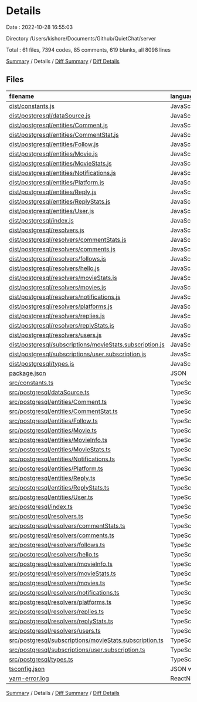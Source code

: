 # Details

Date : 2022-10-28 16:55:03

Directory /Users/kishore/Documents/Github/QuietChat/server

Total : 61 files,  7394 codes, 85 comments, 619 blanks, all 8098 lines

[Summary](results.md) / Details / [Diff Summary](diff.md) / [Diff Details](diff-details.md)

## Files
| filename | language | code | comment | blank | total |
| :--- | :--- | ---: | ---: | ---: | ---: |
| [dist/constants.js](/dist/constants.js) | JavaScript | 11 | 1 | 0 | 12 |
| [dist/postgresql/dataSource.js](/dist/postgresql/dataSource.js) | JavaScript | 43 | 2 | 0 | 45 |
| [dist/postgresql/entities/Comment.js](/dist/postgresql/entities/Comment.js) | JavaScript | 96 | 1 | 0 | 97 |
| [dist/postgresql/entities/CommentStat.js](/dist/postgresql/entities/CommentStat.js) | JavaScript | 76 | 1 | 0 | 77 |
| [dist/postgresql/entities/Follow.js](/dist/postgresql/entities/Follow.js) | JavaScript | 55 | 1 | 0 | 56 |
| [dist/postgresql/entities/Movie.js](/dist/postgresql/entities/Movie.js) | JavaScript | 96 | 1 | 0 | 97 |
| [dist/postgresql/entities/MovieStats.js](/dist/postgresql/entities/MovieStats.js) | JavaScript | 66 | 1 | 0 | 67 |
| [dist/postgresql/entities/Notifications.js](/dist/postgresql/entities/Notifications.js) | JavaScript | 71 | 1 | 0 | 72 |
| [dist/postgresql/entities/Platform.js](/dist/postgresql/entities/Platform.js) | JavaScript | 65 | 1 | 0 | 66 |
| [dist/postgresql/entities/Reply.js](/dist/postgresql/entities/Reply.js) | JavaScript | 106 | 1 | 0 | 107 |
| [dist/postgresql/entities/ReplyStats.js](/dist/postgresql/entities/ReplyStats.js) | JavaScript | 76 | 1 | 0 | 77 |
| [dist/postgresql/entities/User.js](/dist/postgresql/entities/User.js) | JavaScript | 120 | 1 | 0 | 121 |
| [dist/postgresql/index.js](/dist/postgresql/index.js) | JavaScript | 104 | 1 | 0 | 105 |
| [dist/postgresql/resolvers.js](/dist/postgresql/resolvers.js) | JavaScript | 27 | 1 | 0 | 28 |
| [dist/postgresql/resolvers/commentStats.js](/dist/postgresql/resolvers/commentStats.js) | JavaScript | 106 | 1 | 0 | 107 |
| [dist/postgresql/resolvers/comments.js](/dist/postgresql/resolvers/comments.js) | JavaScript | 242 | 1 | 0 | 243 |
| [dist/postgresql/resolvers/follows.js](/dist/postgresql/resolvers/follows.js) | JavaScript | 166 | 1 | 0 | 167 |
| [dist/postgresql/resolvers/hello.js](/dist/postgresql/resolvers/hello.js) | JavaScript | 29 | 1 | 0 | 30 |
| [dist/postgresql/resolvers/movieStats.js](/dist/postgresql/resolvers/movieStats.js) | JavaScript | 145 | 1 | 0 | 146 |
| [dist/postgresql/resolvers/movies.js](/dist/postgresql/resolvers/movies.js) | JavaScript | 316 | 1 | 0 | 317 |
| [dist/postgresql/resolvers/notifications.js](/dist/postgresql/resolvers/notifications.js) | JavaScript | 42 | 1 | 0 | 43 |
| [dist/postgresql/resolvers/platforms.js](/dist/postgresql/resolvers/platforms.js) | JavaScript | 68 | 1 | 0 | 69 |
| [dist/postgresql/resolvers/replies.js](/dist/postgresql/resolvers/replies.js) | JavaScript | 305 | 1 | 0 | 306 |
| [dist/postgresql/resolvers/replyStats.js](/dist/postgresql/resolvers/replyStats.js) | JavaScript | 103 | 1 | 0 | 104 |
| [dist/postgresql/resolvers/users.js](/dist/postgresql/resolvers/users.js) | JavaScript | 629 | 1 | 0 | 630 |
| [dist/postgresql/subscriptions/movieStats.subscription.js](/dist/postgresql/subscriptions/movieStats.subscription.js) | JavaScript | 24 | 1 | 0 | 25 |
| [dist/postgresql/subscriptions/user.subscription.js](/dist/postgresql/subscriptions/user.subscription.js) | JavaScript | 16 | 1 | 0 | 17 |
| [dist/postgresql/types.js](/dist/postgresql/types.js) | JavaScript | 2 | 1 | 0 | 3 |
| [package.json](/package.json) | JSON | 58 | 0 | 1 | 59 |
| [src/constants.ts](/src/constants.ts) | TypeScript | 8 | 0 | 1 | 9 |
| [src/postgresql/dataSource.ts](/src/postgresql/dataSource.ts) | TypeScript | 37 | 2 | 1 | 40 |
| [src/postgresql/entities/Comment.ts](/src/postgresql/entities/Comment.ts) | TypeScript | 61 | 0 | 17 | 78 |
| [src/postgresql/entities/CommentStat.ts](/src/postgresql/entities/CommentStat.ts) | TypeScript | 48 | 0 | 13 | 61 |
| [src/postgresql/entities/Follow.ts](/src/postgresql/entities/Follow.ts) | TypeScript | 34 | 0 | 9 | 43 |
| [src/postgresql/entities/Movie.ts](/src/postgresql/entities/Movie.ts) | TypeScript | 65 | 0 | 18 | 83 |
| [src/postgresql/entities/MovieInfo.ts](/src/postgresql/entities/MovieInfo.ts) | TypeScript | 48 | 0 | 13 | 61 |
| [src/postgresql/entities/MovieStats.ts](/src/postgresql/entities/MovieStats.ts) | TypeScript | 43 | 0 | 11 | 54 |
| [src/postgresql/entities/Notifications.ts](/src/postgresql/entities/Notifications.ts) | TypeScript | 46 | 0 | 12 | 58 |
| [src/postgresql/entities/Platform.ts](/src/postgresql/entities/Platform.ts) | TypeScript | 41 | 0 | 11 | 52 |
| [src/postgresql/entities/Reply.ts](/src/postgresql/entities/Reply.ts) | TypeScript | 67 | 0 | 19 | 86 |
| [src/postgresql/entities/ReplyStats.ts](/src/postgresql/entities/ReplyStats.ts) | TypeScript | 51 | 0 | 13 | 64 |
| [src/postgresql/entities/User.ts](/src/postgresql/entities/User.ts) | TypeScript | 74 | 0 | 22 | 96 |
| [src/postgresql/index.ts](/src/postgresql/index.ts) | TypeScript | 105 | 3 | 9 | 117 |
| [src/postgresql/resolvers.ts](/src/postgresql/resolvers.ts) | TypeScript | 24 | 0 | 2 | 26 |
| [src/postgresql/resolvers/commentStats.ts](/src/postgresql/resolvers/commentStats.ts) | TypeScript | 81 | 1 | 4 | 86 |
| [src/postgresql/resolvers/comments.ts](/src/postgresql/resolvers/comments.ts) | TypeScript | 179 | 4 | 15 | 198 |
| [src/postgresql/resolvers/follows.ts](/src/postgresql/resolvers/follows.ts) | TypeScript | 127 | 3 | 7 | 137 |
| [src/postgresql/resolvers/hello.ts](/src/postgresql/resolvers/hello.ts) | TypeScript | 9 | 0 | 3 | 12 |
| [src/postgresql/resolvers/movieInfo.ts](/src/postgresql/resolvers/movieInfo.ts) | TypeScript | 39 | 0 | 10 | 49 |
| [src/postgresql/resolvers/movieStats.ts](/src/postgresql/resolvers/movieStats.ts) | TypeScript | 114 | 2 | 7 | 123 |
| [src/postgresql/resolvers/movies.ts](/src/postgresql/resolvers/movies.ts) | TypeScript | 210 | 14 | 19 | 243 |
| [src/postgresql/resolvers/notifications.ts](/src/postgresql/resolvers/notifications.ts) | TypeScript | 13 | 0 | 4 | 17 |
| [src/postgresql/resolvers/platforms.ts](/src/postgresql/resolvers/platforms.ts) | TypeScript | 27 | 0 | 6 | 33 |
| [src/postgresql/resolvers/replies.ts](/src/postgresql/resolvers/replies.ts) | TypeScript | 216 | 5 | 16 | 237 |
| [src/postgresql/resolvers/replyStats.ts](/src/postgresql/resolvers/replyStats.ts) | TypeScript | 71 | 5 | 3 | 79 |
| [src/postgresql/resolvers/users.ts](/src/postgresql/resolvers/users.ts) | TypeScript | 434 | 11 | 35 | 480 |
| [src/postgresql/subscriptions/movieStats.subscription.ts](/src/postgresql/subscriptions/movieStats.subscription.ts) | TypeScript | 18 | 6 | 5 | 29 |
| [src/postgresql/subscriptions/user.subscription.ts](/src/postgresql/subscriptions/user.subscription.ts) | TypeScript | 4 | 0 | 3 | 7 |
| [src/postgresql/types.ts](/src/postgresql/types.ts) | TypeScript | 11 | 0 | 4 | 15 |
| [tsconfig.json](/tsconfig.json) | JSON with Comments | 28 | 0 | 1 | 29 |
| [yarn-error.log](/yarn-error.log) | ReactNativeToolsOutput | 1,798 | 0 | 305 | 2,103 |

[Summary](results.md) / Details / [Diff Summary](diff.md) / [Diff Details](diff-details.md)